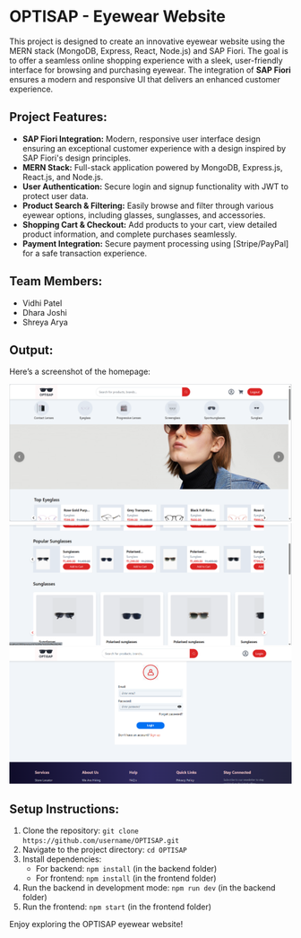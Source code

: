 # OPTISAP - Eyewear Website

This project is designed to create an innovative eyewear website using the MERN stack (MongoDB, Express, React, Node.js) and SAP Fiori. The goal is to offer a seamless online shopping experience with a sleek, user-friendly interface for browsing and purchasing eyewear. The integration of **SAP Fiori** ensures a modern and responsive UI that delivers an enhanced customer experience.

## Project Features:
- **SAP Fiori Integration:** Modern, responsive user interface design ensuring an exceptional customer experience with a design inspired by SAP Fiori's design principles.
- **MERN Stack:** Full-stack application powered by MongoDB, Express.js, React.js, and Node.js.
- **User Authentication:** Secure login and signup functionality with JWT to protect user data.
- **Product Search & Filtering:** Easily browse and filter through various eyewear options, including glasses, sunglasses, and accessories.
- **Shopping Cart & Checkout:** Add products to your cart, view detailed product information, and complete purchases seamlessly.
- **Payment Integration:** Secure payment processing using [Stripe/PayPal] for a safe transaction experience.

## Team Members:
- Vidhi Patel
- Dhara Joshi
- Shreya Arya

## Output:
Here’s a screenshot of the homepage:

![Homepage](https://github.com/VidhiPatel0324/OPTISAP/blob/3508a12c9122f0045d26273492a75140190f8b3f/Screenshot%202025-03-28%20162403.png) 
![Homepage](https://github.com/VidhiPatel0324/OPTISAP/blob/bfd3cfea5226b704f8033e614ab18012bfdffdd3/Screenshot%202025-03-28%20162413.png)
![Loginpage](https://github.com/VidhiPatel0324/OPTISAP/blob/a09879d808b1b58eb5a949d7a635c1db1878f5cb/Screenshot%202025-03-28%20162341.png)

## Setup Instructions:
1. Clone the repository: `git clone https://github.com/username/OPTISAP.git`
2. Navigate to the project directory: `cd OPTISAP`
3. Install dependencies:
   - For backend: `npm install` (in the backend folder)
   - For frontend: `npm install` (in the frontend folder)
4. Run the backend in development mode: `npm run dev` (in the backend folder)
5. Run the frontend: `npm start` (in the frontend folder)

Enjoy exploring the OPTISAP eyewear website!
